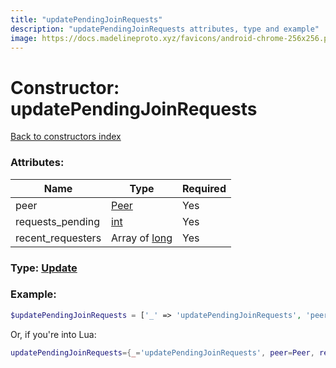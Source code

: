 ```yaml
---
title: "updatePendingJoinRequests"
description: "updatePendingJoinRequests attributes, type and example"
image: https://docs.madelineproto.xyz/favicons/android-chrome-256x256.png
---
```

# Constructor: updatePendingJoinRequests  
[Back to constructors index](index.md)



### Attributes:

| Name     |    Type       | Required |
|----------|---------------|----------|
|peer|[Peer](../types/Peer.md) | Yes|
|requests\_pending|[int](../types/int.md) | Yes|
|recent\_requesters|Array of [long](../types/long.md) | Yes|



### Type: [Update](../types/Update.md)


### Example:

```php
$updatePendingJoinRequests = ['_' => 'updatePendingJoinRequests', 'peer' => Peer, 'requests_pending' => int, 'recent_requesters' => [long, long]];
```  


Or, if you're into Lua:

```lua
updatePendingJoinRequests={_='updatePendingJoinRequests', peer=Peer, requests_pending=int, recent_requesters={long}}

```


